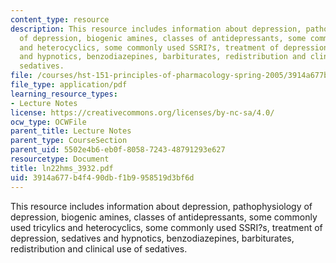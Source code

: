 ```yaml
---
content_type: resource
description: This resource includes information about depression, pathophysiology
  of depression, biogenic amines, classes of antidepressants, some commonly used tricylics
  and heterocyclics, some commonly used SSRI?s, treatment of depression, sedatives
  and hypnotics, benzodiazepines, barbiturates, redistribution and clinical use of
  sedatives.
file: /courses/hst-151-principles-of-pharmacology-spring-2005/3914a677b4f490dbf1b9958519d3bf6d_ln22hms_3932.pdf
file_type: application/pdf
learning_resource_types:
- Lecture Notes
license: https://creativecommons.org/licenses/by-nc-sa/4.0/
ocw_type: OCWFile
parent_title: Lecture Notes
parent_type: CourseSection
parent_uid: 5502e4b6-eb0f-8058-7243-48791293e627
resourcetype: Document
title: ln22hms_3932.pdf
uid: 3914a677-b4f4-90db-f1b9-958519d3bf6d
---
```

This resource includes information about depression, pathophysiology of depression, biogenic amines, classes of antidepressants, some commonly used tricylics and heterocyclics, some commonly used SSRI?s, treatment of depression, sedatives and hypnotics, benzodiazepines, barbiturates, redistribution and clinical use of sedatives.